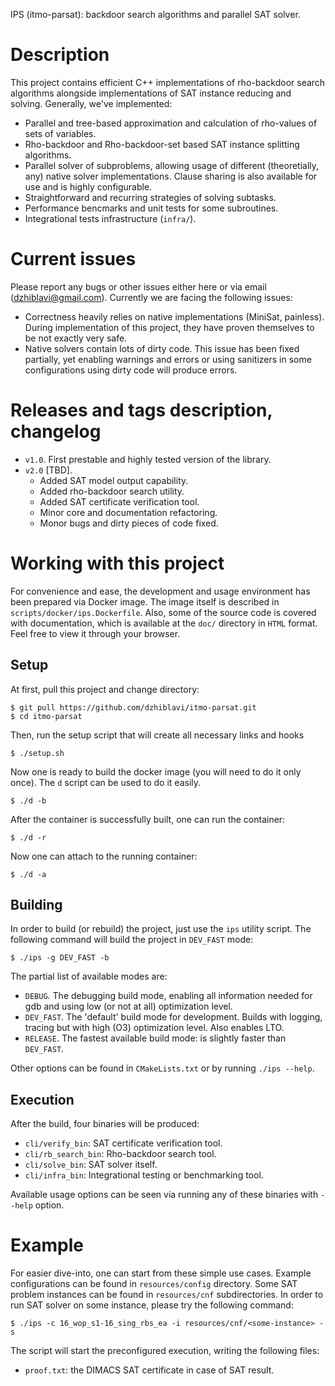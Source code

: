 IPS (itmo-parsat): backdoor search algorithms and parallel SAT solver.

# Description

This project contains efficient C++ implementations of rho-backdoor search algorithms
alongside implementations of SAT instance reducing and solving. Generally, we've implemented:
* Parallel and tree-based approximation and calculation of rho-values of sets of variables.
* Rho-backdoor and Rho-backdoor-set based SAT instance splitting algorithms.
* Parallel solver of subproblems, allowing usage of different (theoretially, any) native
  solver implementations. Clause sharing is also available for use and is highly configurable.
* Straightforward and recurring strategies of solving subtasks.
* Performance bencmarks and unit tests for some subroutines.
* Integrational tests infrastructure (`infra/`).

# Current issues
Please report any bugs or other issues either here or via email (dzhiblavi@gmail.com).
Currently we are facing the following issues:
* Correctness heavily relies on native implementations (MiniSat, painless). During
  implementation of this project, they have proven themselves to be not exactly very safe.
* Native solvers contain lots of dirty code. This issue has been fixed partially,
  yet enabling warnings and errors or using sanitizers in some configurations using dirty code
  will produce errors.

# Releases and tags description, changelog
* `v1.0`. First prestable and highly tested version of the library.
* `v2.0` [TBD]. 
  - Added SAT model output capability.
  - Added rho-backdoor search utility.
  - Added SAT certificate verification tool.
  - Minor core and documentation refactoring.
  - Monor bugs and dirty pieces of code fixed.

# Working with this project

For convenience and ease, the development and usage environment has been prepared via Docker
image. The image itself is described in `scripts/docker/ips.Dockerfile`. Also, some of the
source code is covered with documentation, which is available at the `doc/` directory in
`HTML` format. Feel free to view it through your browser.

## Setup

At first, pull this project and change directory:
```console
$ git pull https://github.com/dzhiblavi/itmo-parsat.git
$ cd itmo-parsat
```

Then, run the setup script that will create all necessary links and hooks
```console
$ ./setup.sh
```

Now one is ready to build the docker image (you will need to do it only once).
The `d` script can be used to do it easily.
```console
$ ./d -b
```

After the container is successfully built, one can run the container:
```console
$ ./d -r
```

Now one can attach to the running container:
```console
$ ./d -a
```

## Building

In order to build (or rebuild) the project, just use the `ips` utility script. The
following command will build the project in `DEV_FAST` mode:
```console
$ ./ips -g DEV_FAST -b
```

The partial list of available modes are:
* `DEBUG`. The debugging build mode, enabling all information needed for gdb and using
  low (or not at all) optimization level.
* `DEV_FAST`. The 'default' build mode for development. Builds with logging, tracing but with
  high (O3) optimization level. Also enables LTO.
* `RELEASE`. The fastest available build mode: is slightly faster than `DEV_FAST`.

Other options can be found in `CMakeLists.txt` or by running `./ips --help`.

## Execution

After the build, four binaries will be produced:
* `cli/verify_bin`: SAT certificate verification tool.
* `cli/rb_search_bin`: Rho-backdoor search tool.
* `cli/solve_bin`: SAT solver itself.
* `cli/infra_bin`: Integrational testing or benchmarking tool.

Available usage options can be seen via running any of these binaries with `--help` option.

# Example

For easier dive-into, one can start from these simple use cases. Example configurations
can be found in `resources/config` directory. Some SAT problem instances can be found
in `resources/cnf` subdirectories. In order to run SAT solver on some instance, please
try the following command:
```console
$ ./ips -c 16_wop_s1-16_sing_rbs_ea -i resources/cnf/<some-instance> -s
```

The script will start the preconfigured execution, writing the following files:
* `proof.txt`: the DIMACS SAT certificate in case of SAT result.

